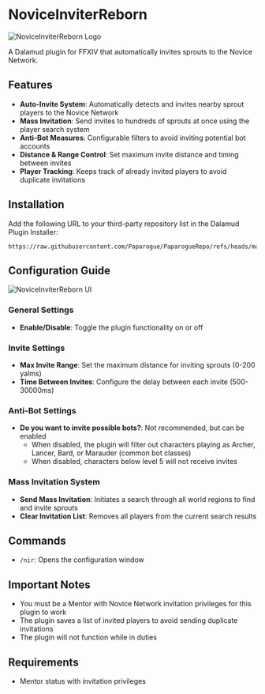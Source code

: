 # NoviceInviterReborn
![NoviceInviterReborn Logo](https://raw.github.com/Paparogue/NoviceInviterReborn/ff850b1fd057abfff38318e20b1f48b1cd68e837/NoviceInviter.png)

A Dalamud plugin for FFXIV that automatically invites sprouts to the Novice Network.

## Features

- **Auto-Invite System**: Automatically detects and invites nearby sprout players to the Novice Network
- **Mass Invitation**: Send invites to hundreds of sprouts at once using the player search system
- **Anti-Bot Measures**: Configurable filters to avoid inviting potential bot accounts
- **Distance & Range Control**: Set maximum invite distance and timing between invites
- **Player Tracking**: Keeps track of already invited players to avoid duplicate invitations

## Installation

Add the following URL to your third-party repository list in the Dalamud Plugin Installer:

```
https://raw.githubusercontent.com/Paparogue/PaparogueRepo/refs/heads/main/repo.json
```

## Configuration Guide

![NoviceInviterReborn UI](https://raw.github.com/Paparogue/NoviceInviterReborn/d97dfa01a1a213d0f3eb67c42052431847f4bc17/grafik.png)

### General Settings

- **Enable/Disable**: Toggle the plugin functionality on or off

### Invite Settings

- **Max Invite Range**: Set the maximum distance for inviting sprouts (0-200 yalms)
- **Time Between Invites**: Configure the delay between each invite (500-30000ms)

### Anti-Bot Settings

- **Do you want to invite possible bots?**: Not recommended, but can be enabled
  - When disabled, the plugin will filter out characters playing as Archer, Lancer, Bard, or Marauder (common bot classes)
  - When disabled, characters below level 5 will not receive invites

### Mass Invitation System

- **Send Mass Invitation**: Initiates a search through all world regions to find and invite sprouts
- **Clear Invitation List**: Removes all players from the current search results

## Commands

- `/nir`: Opens the configuration window

## Important Notes

- You must be a Mentor with Novice Network invitation privileges for this plugin to work
- The plugin saves a list of invited players to avoid sending duplicate invitations
- The plugin will not function while in duties

## Requirements

- Mentor status with invitation privileges

